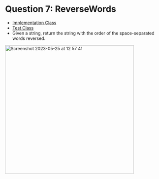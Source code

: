 # Question 7: ReverseWords
- [Implementation Class](https://github.com/Uber-Career-Prep-2023/Uber-Career-Prep-Homework-Joseph-Borodach/blob/main/Assignment-3/ReverseWords/src/main/java/career/prep/uber/ReverseWords.java)
- [Test Class](https://github.com/Uber-Career-Prep-2023/Uber-Career-Prep-Homework-Joseph-Borodach/blob/main/Assignment-3/ReverseWords/src/test/java/career/prep/uber/ReverseWordsTests.java)
- Given a string, return the string with the order of the space-separated words reversed.
<img width="418" alt="Screenshot 2023-05-25 at 12 57 41" src="https://github.com/Uber-Career-Prep-2023/Uber-Career-Prep-Homework-Joseph-Borodach/assets/95253429/3cbc2d55-a399-4359-80d9-9bed8f6ce1fd">
